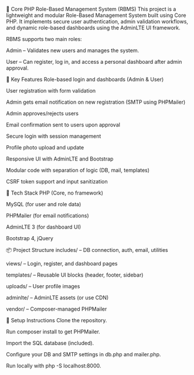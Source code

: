 🧾 Core PHP Role-Based Management System (RBMS)
This project is a lightweight and modular Role-Based Management System built using Core PHP. It implements secure user authentication, admin validation workflows, and dynamic role-based dashboards using the AdminLTE UI framework.

RBMS supports two main roles:

Admin – Validates new users and manages the system.

User – Can register, log in, and access a personal dashboard after admin approval.

🔑 Key Features
Role-based login and dashboards (Admin & User)

User registration with form validation

Admin gets email notification on new registration (SMTP using PHPMailer)

Admin approves/rejects users

Email confirmation sent to users upon approval

Secure login with session management

Profile photo upload and update

Responsive UI with AdminLTE and Bootstrap

Modular code with separation of logic (DB, mail, templates)

CSRF token support and input sanitization

📂 Tech Stack
PHP (Core, no framework)

MySQL (for user and role data)

PHPMailer (for email notifications)

AdminLTE 3 (for dashboard UI)

Bootstrap 4, jQuery

📦 Project Structure
includes/ – DB connection, auth, email, utilities

views/ – Login, register, and dashboard pages

templates/ – Reusable UI blocks (header, footer, sidebar)

uploads/ – User profile images

adminlte/ – AdminLTE assets (or use CDN)

vendor/ – Composer-managed PHPMailer

🔧 Setup Instructions
Clone the repository.

Run composer install to get PHPMailer.

Import the SQL database (included).

Configure your DB and SMTP settings in db.php and mailer.php.

Run locally with php -S localhost:8000.
